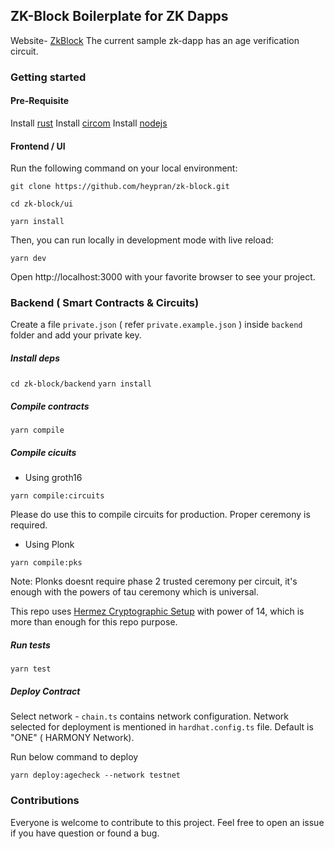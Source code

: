 ## ZK-Block Boilerplate for ZK Dapps

Website- [ZkBlock](https://zkblock.app)
The current sample zk-dapp has an age verification circuit.

### Getting started

#### Pre-Requisite

Install [rust](https://www.rust-lang.org/tools/install)
Install [circom](https://docs.circom.io/getting-started/installation/)
Install [nodejs](https://nodejs.org/en/download/)

#### Frontend / UI

Run the following command on your local environment:

```
git clone https://github.com/heypran/zk-block.git

cd zk-block/ui

yarn install

```

Then, you can run locally in development mode with live reload:

```
yarn dev
```

Open http://localhost:3000 with your favorite browser to see your project.

### Backend ( Smart Contracts & Circuits)

Create a file `private.json` ( refer `private.example.json` ) inside `backend` folder and add your private key.

##### Install deps

`cd zk-block/backend`
`yarn install`

##### Compile contracts

`yarn compile`

##### Compile cicuits

- Using groth16

`yarn compile:circuits`

Please do use this to compile circuits for production. Proper ceremony is required.

- Using Plonk

`yarn compile:pks`

Note: Plonks doesnt require phase 2 trusted ceremony per circuit, it's enough with the powers of tau ceremony which is universal.

This repo uses [Hermez Cryptographic Setup](https://blog.hermez.io/hermez-cryptographic-setup/) with power of 14, which is more than enough for this repo purpose.

##### Run tests

`yarn test`

##### Deploy Contract

Select network - `chain.ts` contains network configuration. Network selected for deployment is mentioned in `hardhat.config.ts` file. Default is "ONE" ( HARMONY Network).

Run below command to deploy

`yarn deploy:agecheck --network testnet`

### Contributions

Everyone is welcome to contribute to this project. Feel free to open an issue if you have question or found a bug.
